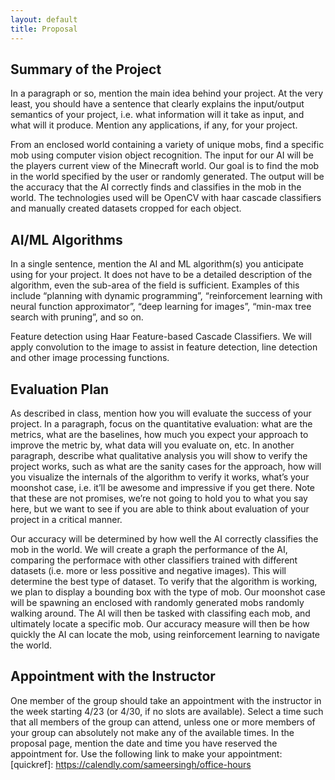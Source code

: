 ```yaml
---
layout: default
title: Proposal
---
```


## Summary of the Project ##
In a paragraph or so, mention the main idea behind your project. At the very least, you should have a sentence
that clearly explains the input/output semantics of your project, i.e. what information will it take as input, and
what will it produce. Mention any applications, if any, for your project.

From an enclosed world containing a variety of unique mobs, find a specific mob using computer vision object recognition. The input for our AI will be the players current view of the Minecraft world. Our goal is to find the mob in the world specified by the user or randomly generated. The output will be the accuracy that the AI correctly finds and classifies in the mob in the world.
The technologies used will be OpenCV with haar cascade classifiers and manually created datasets cropped for each object.


## AI/ML Algorithms ##
In a single sentence, mention the AI and ML algorithm(s) you anticipate using for your project. It does not
have to be a detailed description of the algorithm, even the sub-area of the field is sufficient. Examples of this
include “planning with dynamic programming”, “reinforcement learning with neural function approximator”,
“deep learning for images”, “min-max tree search with pruning”, and so on.

Feature detection using Haar Feature-based Cascade Classifiers. We will apply convolution to the image to assist in feature detection, line detection and other image processing functions. 

## Evaluation Plan ##
As described in class, mention how you will evaluate the success of your project. In a paragraph, focus on the
quantitative evaluation: what are the metrics, what are the baselines, how much you expect your approach to
improve the metric by, what data will you evaluate on, etc. In another paragraph, describe what qualitative analysis
you will show to verify the project works, such as what are the sanity cases for the approach, how will you visualize
the internals of the algorithm to verify it works, what’s your moonshot case, i.e. it’ll be awesome and impressive if
you get there. Note that these are not promises, we’re not going to hold you to what you say here, but we want to
see if you are able to think about evaluation of your project in a critical manner.

Our accuracy will be determined by how well the AI correctly classifies the mob in the world. We will create a graph the performance of the AI, comparing the performace with other classifiers trained with different datasets (i.e. more or less possitive and negative images). This will determine the best type of dataset. 
To verify that the algorithm is working, we plan to display a bounding box with the type of mob.
Our moonshot case will be spawning an enclosed with randomly generated mobs randomly walking around. The AI will then be tasked with classifing each mob, and ultimately locate a specific mob. Our accuracy measure will then be how quickly the AI can locate the mob, using reinforcement learning to navigate the world.

## Appointment with the Instructor ##
One member of the group should take an appointment with the instructor in the week starting 4/23 (or 4/30, if
no slots are available). Select a time such that all members of the group can attend, unless one or more members
of your group can absolutely not make any of the available times. In the proposal page, mention the date and time
you have reserved the appointment for.
Use the following link to make your appointment: [quickref]: https://calendly.com/sameersingh/office-hours
